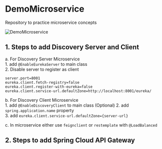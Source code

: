 # DemoMicroservice
Repository to practice microservice concepts


![DemoMicroservice](https://user-images.githubusercontent.com/67855380/169711152-689c9f5c-4463-4649-8f1e-f36a67b8886a.jpg)

## 1. Steps to add Discovery Server and Client  

   a. For Discovery Server Microservice   	
	1. add `@EnableEurekaServer` to main class   
	2. Disable server to register as client  
	
	server.port=8001  
	eureka.client.fetch-registry=false 
	eureka.client.register-with-eureka=false  
	eureka.client.service-url.defaultZone=http://localhost:8001/eureka/   
	
   b. For Discovery Client Microservice  		
	1. add `@EnableDiscoveryClient` to main class (Optional) 
	2. add `spring.application.name` property  
	3. add `eureka.client.service-url.defaultZone={server-url}` 
  
c. In microservice either use `feignclient` or `restemplate` with `@LoadBalanced` 
  
## 2. Steps to add Spring Cloud API Gateway 
